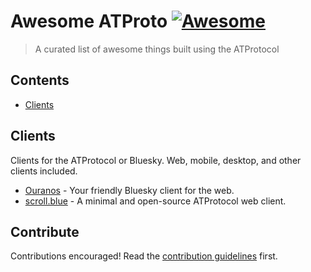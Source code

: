 # Awesome ATProto [![Awesome](https://awesome.re/badge.svg)](https://awesome.re)

> A curated list of awesome things built using the ATProtocol

## Contents

- [Clients](#clients)

## Clients

Clients for the ATProtocol or Bluesky. Web, mobile, desktop, and other clients included.

- [Ouranos](https://useouranos.app) - Your friendly Bluesky client for the web.
- [scroll.blue](https://scroll.blue) - A minimal and open-source ATProtocol web client.

## Contribute

Contributions encouraged! Read the [contribution guidelines](contributing.md) first.

